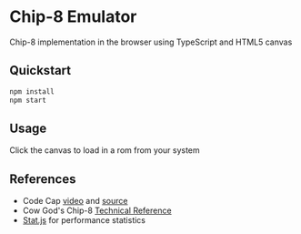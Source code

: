 # Chip-8 Emulator

Chip-8 implementation in the browser using TypeScript and HTML5 canvas

## Quickstart

```bash
npm install
npm start
```

## Usage

Click the canvas to load in a rom from your system

## References

- Code Cap [video][code cap video] and [source][code cap source]
- Cow God's Chip-8 [Technical Reference][cow god reference]
- [Stat.js] for performance statistics

[code cap video]: https://www.youtube.com/watch?v=jWpbHC6DtnU
[code cap source]: https://github.com/ankushChatterjee/chip8-emulator
[cow god reference]: http://devernay.free.fr/hacks/chip8/C8TECH10.HTM
[stat.js]: https://github.com/mrdoob/stats.js/
